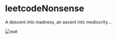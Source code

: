 # leetcodeNonsense
A descent into madness, an ascent into mediocrity... 

![wat](https://user-images.githubusercontent.com/54819450/154821850-cf572fd4-df2d-41ab-9504-ec88a9bd664a.jpg)
